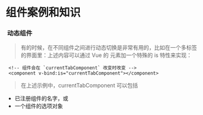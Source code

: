 # 组件案例和知识

###  动态组件
 
 > 有的时候，在不同组件之间进行动态切换是非常有用的，比如在一个多标签的界面里：上述内容可以通过 Vue 的 <component> 元素加一个特殊的 is 特性来实现：
  
 ```
  <!-- 组件会在 `currentTabComponent` 改变时改变 -->
  <component v-bind:is="currentTabComponent"></component>
 ```
 
 > 在上述示例中，currentTabComponent 可以包括

 - 已注册组件的名字，或
 - 一个组件的选项对象
